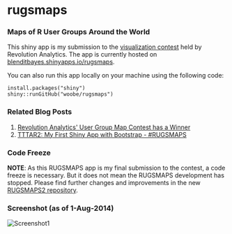 rugsmaps
========

### Maps of R User Groups Around the World

This shiny app is my submission to the [visualization contest](http://blog.revolutionanalytics.com/2014/06/contest-prizes-for-best-r-user-groups-plot.html) held by Revolution Analytics. The app is currently hosted on [blenditbayes.shinyapps.io/rugsmaps](https://blenditbayes.shinyapps.io/rugsmaps/). 

You can also run this app locally on your machine using the following code:

```
install.packages("shiny")
shiny::runGitHub("woobe/rugsmaps")
```


### Related Blog Posts

1. [Revolution Analytics' User Group Map Contest has a Winner](http://blog.revolutionanalytics.com/2014/08/winner-for-revolution-analytics-user-group-map-contest.html)
2. [TTTAR2: My First Shiny App with Bootstrap - #RUGSMAPS](http://bit.ly/1vMQaA1)


### Code Freeze

**NOTE**: As this RUGSMAPS app is my final submission to the contest, a code freeze is necessary. But it does not mean the RUGSMAPS development has stopped. Please find further changes and improvements in the new [RUGSMAPS2 repository](https://github.com/woobe/rugsmaps2).


### Screenshot (as of 1-Aug-2014)

![Screenshot1](https://raw.githubusercontent.com/woobe/rugsmaps/master/image/rugsmap_screenshot_01.png)
